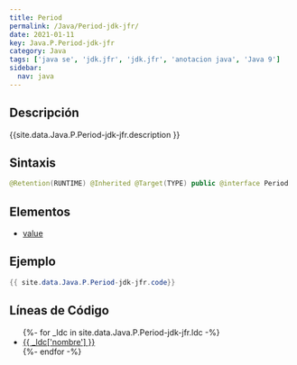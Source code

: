 ```yaml
---
title: Period
permalink: /Java/Period-jdk-jfr/
date: 2021-01-11
key: Java.P.Period-jdk-jfr
category: Java
tags: ['java se', 'jdk.jfr', 'jdk.jfr', 'anotacion java', 'Java 9']
sidebar: 
  nav: java
---
```


## Descripción
{{site.data.Java.P.Period-jdk-jfr.description }}

## Sintaxis
~~~java
@Retention(RUNTIME) @Inherited @Target(TYPE) public @interface Period
~~~

## Elementos
* [value](/Java/Period-jdk-jfr/value)

## Ejemplo
~~~java
{{ site.data.Java.P.Period-jdk-jfr.code}}
~~~

## Líneas de Código
<ul>
{%- for _ldc in site.data.Java.P.Period-jdk-jfr.ldc -%}
   <li>
       <a href="{{_ldc['url'] }}">{{ _ldc['nombre'] }}</a>
   </li>
{%- endfor -%}
</ul>
